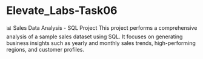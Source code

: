 # Elevate_Labs-Task06
 📊 Sales Data Analysis - SQL Project  This project performs a comprehensive analysis of a sample sales dataset using SQL. It focuses on generating business insights such as yearly and monthly sales trends, high-performing regions, and customer profiles.
